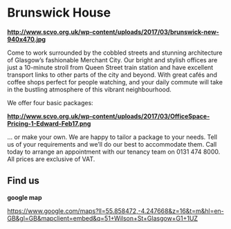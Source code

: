# Brunswick House

**http://www.scvo.org.uk/wp-content/uploads/2017/03/brunswick-new-940x470.jpg**

Come to work surrounded by the cobbled streets and stunning architecture of Glasgow’s fashionable Merchant City. Our bright and stylish offices are just a 10-minute stroll from Queen Street train station and have excellent transport links to other parts of the city and beyond. With great cafés and coffee shops perfect for people watching, and your daily commute will take in the bustling atmosphere of this vibrant neighbourhood.

We offer four basic packages:

**http://www.scvo.org.uk/wp-content/uploads/2017/03/OfficeSpace-Pricing-1-Edward-Feb17.png**

… or make your own. We are happy to tailor a package to your needs. Tell us of your requirements and we’ll do our best to accommodate them. Call today to arrange an appointment with our tenancy team on 0131 474 8000.
All prices are exclusive of VAT.

## Find us

**google map**

https://www.google.com/maps?ll=55.858472,-4.247668&z=16&t=m&hl=en-GB&gl=GB&mapclient=embed&q=51+Wilson+St+Glasgow+G1+1UZ
